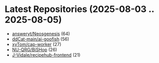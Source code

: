 # Latest Repositories (2025-08-03 .. 2025-08-05)

- [answeryt/Neosgenesis](https://github.com/answeryt/Neosgenesis) (64)
- [ddCat-main/ai-goofish](https://github.com/ddCat-main/ai-goofish) (56)
- [xyTom/cap-worker](https://github.com/xyTom/cap-worker) (27)
- [NU-QRG/BiSHop](https://github.com/NU-QRG/BiSHop) (26)
- [J-Vidale/recipehub-frontend](https://github.com/J-Vidale/recipehub-frontend) (21)
